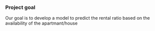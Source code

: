 ### Project goal
Our goal is to develop a model to predict the rental ratio based on the availability of the apartmant/house